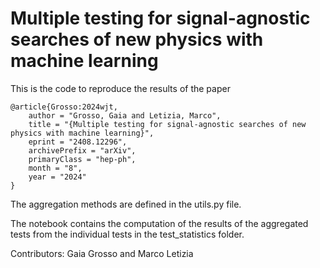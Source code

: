 # Multiple testing for signal-agnostic searches of new physics with machine learning

This is the code to reproduce the results of the paper

```
@article{Grosso:2024wjt,
    author = "Grosso, Gaia and Letizia, Marco",
    title = "{Multiple testing for signal-agnostic searches of new physics with machine learning}",
    eprint = "2408.12296",
    archivePrefix = "arXiv",
    primaryClass = "hep-ph",
    month = "8",
    year = "2024"
}
```
The aggregation methods are defined in the utils.py file.

The notebook contains the computation of the results of the aggregated tests from the individual tests in the test_statistics folder.

Contributors: Gaia Grosso and Marco Letizia
